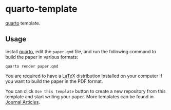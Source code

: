 # quarto-template

[quarto](https://quarto.org/) template.

## Usage

Install [quarto](https://quarto.org/docs/get-started/), edit the `paper.qmd` file, and
run the following command to build the paper in various formats:

```shell
quarto render paper.qmd
```

You are required to have a [LaTeX](https://www.latex-project.org/get/) distribution installed on your computer if you
want to build the paper in the PDF format.

You can click `Use this template` button to create a new repository from this template and start writing your paper.
More templates can be found in [Journal Articles](https://quarto.org/docs/extensions/listing-journals.html).
